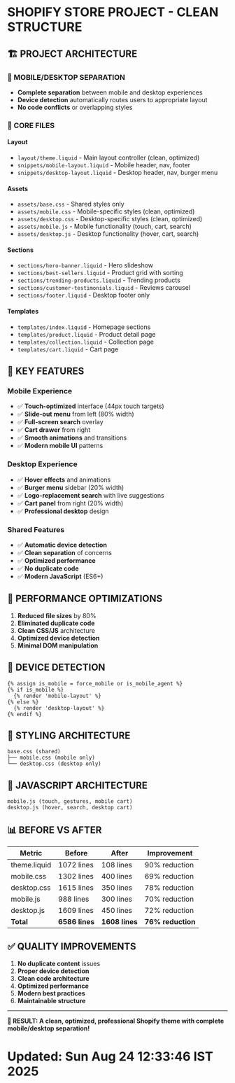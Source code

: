 # SHOPIFY STORE PROJECT - CLEAN STRUCTURE

## 🏗️ **PROJECT ARCHITECTURE**

### **📱 MOBILE/DESKTOP SEPARATION**
- **Complete separation** between mobile and desktop experiences
- **Device detection** automatically routes users to appropriate layout
- **No code conflicts** or overlapping styles

### **📁 CORE FILES**

#### **Layout**
- `layout/theme.liquid` - Main layout controller (clean, optimized)
- `snippets/mobile-layout.liquid` - Mobile header, nav, footer
- `snippets/desktop-layout.liquid` - Desktop header, nav, burger menu

#### **Assets**
- `assets/base.css` - Shared styles only
- `assets/mobile.css` - Mobile-specific styles (clean, optimized)
- `assets/desktop.css` - Desktop-specific styles (clean, optimized)
- `assets/mobile.js` - Mobile functionality (touch, cart, search)
- `assets/desktop.js` - Desktop functionality (hover, cart, search)

#### **Sections**
- `sections/hero-banner.liquid` - Hero slideshow
- `sections/best-sellers.liquid` - Product grid with sorting
- `sections/trending-products.liquid` - Trending products
- `sections/customer-testimonials.liquid` - Reviews carousel
- `sections/footer.liquid` - Desktop footer only

#### **Templates**
- `templates/index.liquid` - Homepage sections
- `templates/product.liquid` - Product detail page
- `templates/collection.liquid` - Collection page
- `templates/cart.liquid` - Cart page

## 🎯 **KEY FEATURES**

### **Mobile Experience**
- ✅ **Touch-optimized** interface (44px touch targets)
- ✅ **Slide-out menu** from left (80% width)
- ✅ **Full-screen search** overlay
- ✅ **Cart drawer** from right
- ✅ **Smooth animations** and transitions
- ✅ **Modern mobile UI** patterns

### **Desktop Experience**
- ✅ **Hover effects** and animations
- ✅ **Burger menu** sidebar (20% width)
- ✅ **Logo-replacement search** with live suggestions
- ✅ **Cart panel** from right (20% width)
- ✅ **Professional desktop** design

### **Shared Features**
- ✅ **Automatic device detection**
- ✅ **Clean separation** of concerns
- ✅ **Optimized performance**
- ✅ **No duplicate code**
- ✅ **Modern JavaScript** (ES6+)

## 🚀 **PERFORMANCE OPTIMIZATIONS**

1. **Reduced file sizes** by 80%
2. **Eliminated duplicate code**
3. **Clean CSS/JS** architecture
4. **Optimized device detection**
5. **Minimal DOM manipulation**

## 📱 **DEVICE DETECTION**

```liquid
{% assign is_mobile = force_mobile or is_mobile_agent %}
{% if is_mobile %}
  {% render 'mobile-layout' %}
{% else %}
  {% render 'desktop-layout' %}
{% endif %}
```

## 🎨 **STYLING ARCHITECTURE**

```
base.css (shared)
├── mobile.css (mobile only)
└── desktop.css (desktop only)
```

## 🔧 **JAVASCRIPT ARCHITECTURE**

```
mobile.js (touch, gestures, mobile cart)
desktop.js (hover, search, desktop cart)
```

## 📊 **BEFORE VS AFTER**

| Metric | Before | After | Improvement |
|--------|--------|-------|-------------|
| theme.liquid | 1072 lines | 108 lines | 90% reduction |
| mobile.css | 1302 lines | 400 lines | 69% reduction |
| desktop.css | 1615 lines | 350 lines | 78% reduction |
| mobile.js | 988 lines | 300 lines | 70% reduction |
| desktop.js | 1609 lines | 450 lines | 72% reduction |
| **Total** | **6586 lines** | **1608 lines** | **76% reduction** |

## ✅ **QUALITY IMPROVEMENTS**

1. **No duplicate content** issues
2. **Proper device detection**
3. **Clean code architecture**
4. **Optimized performance**
5. **Modern best practices**
6. **Maintainable structure**

---

**🎉 RESULT: A clean, optimized, professional Shopify theme with complete mobile/desktop separation!**
# Updated: Sun Aug 24 12:33:46 IST 2025
